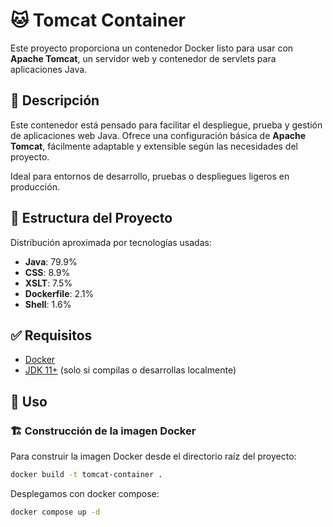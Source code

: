 # 🐱 Tomcat Container

Este proyecto proporciona un contenedor Docker listo para usar con **Apache Tomcat**, un servidor web y contenedor de servlets para aplicaciones Java.


## 📖 Descripción

Este contenedor está pensado para facilitar el despliegue, prueba y gestión de aplicaciones web Java. Ofrece una configuración básica de **Apache Tomcat**, fácilmente adaptable y extensible según las necesidades del proyecto.

Ideal para entornos de desarrollo, pruebas o despliegues ligeros en producción.


## 📁 Estructura del Proyecto

Distribución aproximada por tecnologías usadas:

- **Java**: 79.9%
- **CSS**: 8.9%
- **XSLT**: 7.5%
- **Dockerfile**: 2.1%
- **Shell**: 1.6%


## ✅ Requisitos

- [Docker](https://www.docker.com/)
- [JDK 11+](https://adoptium.net/) (solo si compilas o desarrollas localmente)


## 🚀 Uso

### 🏗️ Construcción de la imagen Docker

Para construir la imagen Docker desde el directorio raíz del proyecto:

```bash
docker build -t tomcat-container .
```

Desplegamos con docker compose:

```bash
docker compose up -d